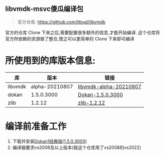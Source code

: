 libvmdk-msvc傻瓜编译包
----
> 官方仓库: https://github.com/libyal/libvmdk

官方的仓库 Clone 下来之后,需要配置很多额外的信息,才能开始编译. 这个仓库将官方所依赖的资源做了整合,使之可以更简单的 Clone 下来即可编译


# 所使用到的库版本信息:
|库|版本|链接|
|--|--|--|
|libvmdk|alpha-20210807|[libvmdk-alpha-20210807](https://github.com/libyal/libvmdk/archive/refs/tags/20210807.zip)|
|dokan|1.5.0.3000|[Dokan-1.5.0.3000](https://github.com/dokan-dev/dokany/releases/download/v1.5.0.3000/DokanSetup.exe)|
|zlib|1.2.12|[zlib-1.2.12](https://zlib.net/zlib1212.zip)|


# 编译前准备工作
1. 下载并安装[Dokan1经典版(1.5.0.3000)](https://github.com/dokan-dev/dokany/releases/download/v1.5.0.3000/DokanSetup.exe)
2. 编译器要求vs2008及以上版本(我这个仓库用了vs2008的vs2022)